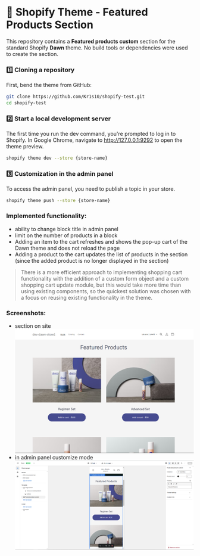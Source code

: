# 🎨 Shopify Theme - Featured Products Section

This repository contains a **Featured products custom** section for the standard Shopify **Dawn** theme. No build tools or dependencies were used to create the section.

### 1️⃣ Cloning a repository
First, bend the theme from GitHub:
```bash
git clone https://github.com/Kr1s10/shopify-test.git
cd shopify-test
```
### 2️⃣ Start a local development server
The first time you run the dev command, you're prompted to log in to Shopify. In Google Chrome, navigate to http://127.0.0.1:9292 to open the theme preview.
```bash
shopify theme dev --store {store-name}
```

### 3️⃣ Customization in the admin panel
To access the admin panel, you need to publish a topic in your store.
```bash
shopify theme push --store {store-name}
```

### Implemented functionality:
  * ability to change block title in admin panel
  * limit on the number of products in a block
  * Adding an item to the cart refreshes and shows the pop-up cart of the Dawn theme and does not reload the page
  * Adding a product to the cart updates the list of products in the section (since the added product is no longer displayed in the section)

> There is a more efficient approach to implementing shopping cart functionality with the addition of a custom form object and a custom shopping cart update module, but this would take more time than using existing components, so the quickest solution was chosen with a focus on reusing existing functionality in the theme.

### Screenshots:
  * section on site
  ![alt text](image.png)
  * in admin panel customize mode
  ![alt text](image-1.png)